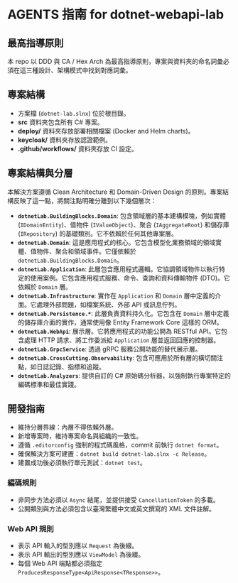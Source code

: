 # AGENTS 指南 for dotnet-webapi-lab

## 最高指導原則
本 repo 以 DDD 與 CA / Hex Arch 為最高指導原則，專案與資料夾的命名詞彙必須在這三種設計、架構模式中找到對應詞彙。

## 專案結構
- 方案檔 (`dotnet-lab.slnx`) 位於根目錄。
- **src** 資料夾包含所有 C# 專案。
- **deploy/** 資料夾存放部署相關檔案 (Docker and Helm charts)。
- **keycloak/** 資料夾存放認證範例。
- **.github/workflows/** 資料夾存放 CI 設定。

## 專案結構與分層
本解決方案遵循 Clean Architecture 和 Domain-Driven Design 的原則。專案結構反映了這一點，將關注點明確分離到以下幾個層次：

- **`dotnetLab.BuildingBlocks.Domain`**: 包含領域層的基本建構模塊，例如實體 (`IDomainEntity`)、值物件 (`IValueObject`)、聚合 (`IAggregateRoot`) 和儲存庫 (`IRepository`) 的基礎類別。它不依賴於任何其他專案層。
- **`dotnetLab.Domain`**: 這是應用程式的核心。它包含模型化業務領域的領域實體、值物件、聚合和領域事件。它僅依賴於 `dotnetLab.BuildingBlocks.Domain`。
- **`dotnetLab.Application`**: 此層包含應用程式邏輯。它協調領域物件以執行特定的使用案例。它包含應用程式服務、命令、查詢和資料傳輸物件 (DTO)。它依賴於 `Domain` 層。
- **`dotnetLab.Infrastructure`**: 實作在 `Application` 和 `Domain` 層中定義的介面。它處理外部問題，如檔案系統、外部 API 或訊息佇列。
- **`dotnetLab.Persistence.*`**: 此層負責資料持久化。它包含在 `Domain` 層中定義的儲存庫介面的實作，通常使用像 Entity Framework Core 這樣的 ORM。
- **`dotnetLab.WebApi`**: 展示層。它將應用程式的功能公開為 RESTful API。它包含處理 HTTP 請求、將工作委派給 `Application` 層並返回回應的控制器。
- **`dotnetLab.GrpcService`**: 透過 gRPC 服務公開功能的替代展示層。
- **`dotnetLab.CrossCutting.Observability`**: 包含可應用於所有層的橫切關注點，如日誌記錄、指標和追蹤。
- **`dotnetLab.Analyzers`**: 提供自訂的 C# 原始碼分析器，以強制執行專案特定的編碼標準和最佳實踐。

## 開發指南
- 維持分層界線：內層不得依賴外層。
- 新增專案時，維持專案命名與組織的一致性。
- 遵循 `.editorconfig` 強制的程式碼風格，commit 前執行 `dotnet format`。
- 確保解決方案可建置：`dotnet build dotnet-lab.slnx -c Release`。
- 建置成功後必須執行單元測試：`dotnet test`。

### 編碼規則
- 非同步方法必須以 `Async` 結尾，並提供接受 `CancellationToken` 的多載。
- 公開類別與方法必須包含以臺灣繁體中文或英文撰寫的 XML 文件註解。

### Web API 規則
- 表示 API 輸入的型別應以 `Request` 為後綴。
- 表示 API 輸出的型別應以 `ViewModel` 為後綴。
- 每個 Web API 端點都必須指定 `ProducesResponseType<ApiResponse<TResponse>>`。

